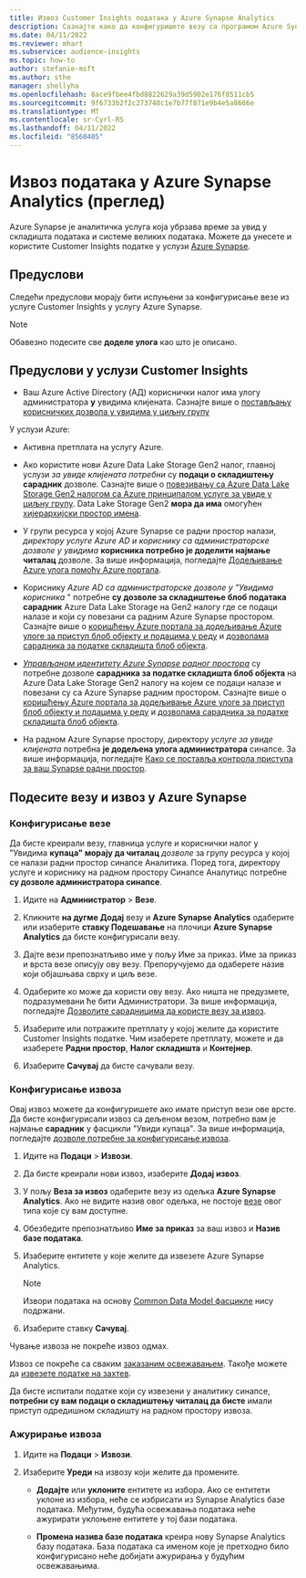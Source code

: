 ```yaml
---
title: Извоз Customer Insights података у Azure Synapse Analytics
description: Сазнајте како да конфигуришете везу са програмом Azure Synapse Analytics.
ms.date: 04/11/2022
ms.reviewer: mhart
ms.subservice: audience-insights
ms.topic: how-to
author: stefanie-msft
ms.author: sthe
manager: shellyha
ms.openlocfilehash: 8ace9fbee4fbd8822629a39d5902e176f8511cb5
ms.sourcegitcommit: 9f6733b2f2c273748c1e7b77f871e9b4e5a8666e
ms.translationtype: MT
ms.contentlocale: sr-Cyrl-RS
ms.lasthandoff: 04/11/2022
ms.locfileid: "8560405"
---
```

# <a name="export-data-to-azure-synapse-analytics-preview"></a>Извоз података у Azure Synapse Analytics (преглед)

Azure Synapse је аналитичка услуга која убрзава време за увид у складишта података и системе великих података. Можете да унесете и користите Customer Insights податке у услузи [Azure Synapse](/azure/synapse-analytics/overview-what-is).

## <a name="prerequisites"></a>Предуслови

Следећи предуслови морају бити испуњени за конфигурисање везе из услуге Customer Insights у услугу Azure Synapse.

> [!NOTE]
> Обавезно подесите све **доделе улога** као што је описано.  

## <a name="prerequisites-in-customer-insights"></a>Предуслови у услузи Customer Insights

* Ваш Azure Active Directory (АД) кориснички налог има улогу администратора **у** увидима клијената. Сазнајте више о [постављању корисничких дозвола у увидима у циљну групу](permissions.md#assign-roles-and-permissions)

У услузи Azure: 

- Активна претплата на услугу Azure.

- Ако користите нови Azure Data Lake Storage Gen2 налог, главној услузи *за увиде клијената потребни* су **подаци о складиштењу сарадник** дозволе. Сазнајте више о [повезивању са Azure Data Lake Storage Gen2 налогом са Azure принципалом услуге за увиде у циљну групу](connect-service-principal.md). Data Lake Storage Gen2 **мора да има** омогућен [хијерархијски простор имена](/azure/storage/blobs/data-lake-storage-namespace).

- У групи ресурса у којој Azure Synapse се радни простор налази, *директору услуге* *Azure AD и кориснику са администраторске дозволе у увидима* **корисника потребно је доделити најмање читалац** дозволе. За више информација, погледајте [Додељивање Azure улога помоћу Azure портала](/azure/role-based-access-control/role-assignments-portal).

- Кориснику *Azure AD са администраторске дозволе у "Увидима корисника* " потребне **су дозволе за складиштење блоб података сарадник** Azure Data Lake Storage на Gen2 налогу где се подаци налазе и који су повезани са радним Azure Synapse простором. Сазнајте више о [коришћењу Azure портала за додељивање Azure улоге за приступ блоб објекту и подацима у реду](/azure/storage/common/storage-auth-aad-rbac-portal) и [дозволама сарадника за податке складишта блоб објекта](/azure/role-based-access-control/built-in-roles#storage-blob-data-contributor).

- *[Управљаном идентитету Azure Synapse радног простора](/azure/synapse-analytics/security/synapse-workspace-managed-identity)* су потребне дозволе **сарадника за податке складишта блоб објекта** на Azure Data Lake Storage Gen2 налогу на којем се подаци налазе и повезани су са Azure Synapse радним простором. Сазнајте више о [коришћењу Azure портала за додељивање Azure улоге за приступ блоб објекту и подацима у реду](/azure/storage/common/storage-auth-aad-rbac-portal) и [дозволама сарадника за податке складишта блоб објекта](/azure/role-based-access-control/built-in-roles#storage-blob-data-contributor).

- На радном Azure Synapse простору, директору *услуге за увиде клијената* потребна **је додељена улога администратора** синапсе. За више информација, погледајте [Како се поставља контрола приступа за ваш Synapse радни простор](/azure/synapse-analytics/security/how-to-set-up-access-control).

## <a name="set-up-the-connection-and-export-to-azure-synapse"></a>Подесите везу и извоз у Azure Synapse

### <a name="configure-a-connection"></a>Конфигурисање везе

Да бисте креирали везу, главница услуге и кориснички налог у "Увидима **купаца" морају да читалац** *дозволе* за групу ресурса у којој се налази радни простор синапсе Аналитика. Поред тога, директору услуге и кориснику на радном простору Синапсе Аналyтицс потребне **су дозволе администратора синапсе**. 

1. Идите на **Администратор** > **Везе**.

1. Кликните **на дугме Додај** везу и **Azure Synapse Analytics** одаберите или изаберите **ставку Подешавање** на плочици **Azure Synapse Analytics** да бисте конфигурисали везу.

1. Дајте вези препознатљиво име у пољу Име за приказ. Име за приказ и врста везе описују ову везу. Препоручујемо да одаберете назив који објашњава сврху и циљ везе.

1. Одаберите ко може да користи ову везу. Ако ништа не предузмете, подразумевани ће бити Администратори. За више информација, погледајте [Дозволите сарадницима да користе везу за извоз](connections.md#allow-contributors-to-use-a-connection-for-exports).

1. Изаберите или потражите претплату у којој желите да користите Customer Insights податке. Чим изаберете претплату, можете и да изаберете **Радни простор**, **Налог складишта** и **Контејнер**.

1. Изаберите **Сачувај** да бисте сачували везу.

### <a name="configure-an-export"></a>Конфигурисање извоза

Овај извоз можете да конфигуришете ако имате приступ вези ове врсте. Да бисте конфигурисали извоз са дељеном везом, потребно вам је најмање **сарадник** у фасцикли "Увиди купаца". За више информација, погледајте [дозволе потребне за конфигурисање извоза](export-destinations.md#set-up-a-new-export).

1. Идите на **Подаци** > **Извози**.

1. Да бисте креирали нови извоз, изаберите **Додај извоз**.

1. У пољу **Веза за извоз** одаберите везу из одељка **Azure Synapse Analytics**. Ако не видите назив овог одељка, не постоје [везе](connections.md) овог типа које су вам доступне.

1. Обезбедите препознатљиво **Име за приказ** за ваш извоз и **Назив базе података**.

1. Изаберите ентитете у које желите да извезете Azure Synapse Analytics.
   > [!NOTE]
   > Извори података на основу [Common Data Model фасцикле](connect-common-data-model.md) нису подржани.

2. Изаберите ставку **Сачувај**.

Чување извоза не покреће извоз одмах.

Извоз се покреће са сваким [заказаним освежавањем](system.md#schedule-tab). Такође можете да [извезете податке на захтев](export-destinations.md#run-exports-on-demand).

Да бисте испитали податке који су извезени у аналитику синапсе, **потребни су вам подаци о складиштењу читалац да бисте** имали приступ одредишном складишту на радном простору извоза. 

### <a name="update-an-export"></a>Ажурирање извоза

1. Идите на **Подаци** > **Извози**.

1. Изаберите **Уреди** на извозу који желите да промените.

   - **Додајте** или **уклоните** ентитете из избора. Ако се ентитети уклоне из избора, неће се избрисати из Synapse Analytics базе података. Међутим, будућа освежавања података неће ажурирати уклоњене ентитете у тој бази података.

   - **Промена назива базе података** креира нову Synapse Analytics базу података. База података са именом које је претходно било конфигурисано неће добијати ажурирања у будућим освежавањима.
